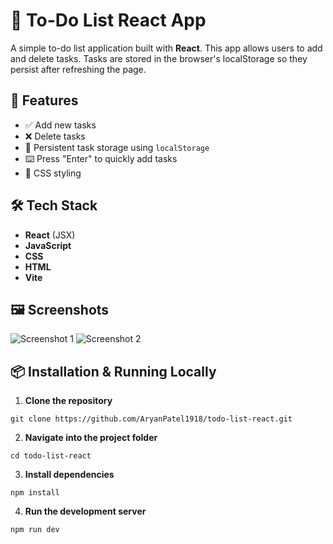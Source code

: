 # 📝 To-Do List React App

A simple to-do list application built with **React**. This app allows users to add and delete tasks. Tasks are stored in the browser's localStorage so they persist after refreshing the page.

## 🌟 Features

- ✅ Add new tasks
- ❌ Delete tasks
- 💾 Persistent task storage using `localStorage`
- ⌨️ Press "Enter" to quickly add tasks
- 🎨 CSS styling

## 🛠 Tech Stack

- **React** (JSX)
- **JavaScript**
- **CSS**
- **HTML**
- **Vite**

## 🖼️ Screenshots
![Screenshot 1](screenshot1.png)
![Screenshot 2](screenshot2.png)

## 📦 Installation & Running Locally

1. **Clone the repository**

```
git clone https://github.com/AryanPatel1918/todo-list-react.git
```

2. **Navigate into the project folder**

```
cd todo-list-react
```

3. **Install dependencies**

```
npm install
```

4. **Run the development server**

```
npm run dev
```